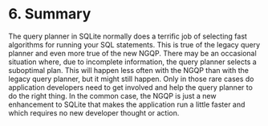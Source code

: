 # 6\.  Summary


The query planner in SQLite normally does a terrific job of selecting
fast algorithms for running your SQL statements. This is true of the
legacy query planner and even more true of the new NGQP. There may be
an occasional situation where, due to incomplete information, the query
planner selects a suboptimal plan. This will happen less often with the
NGQP than with the legacy query planner, but it might still happen. Only
in those rare cases do application developers need to get involved and
help the query planner to do the right thing. In the common case, the
NGQP is just a new enhancement to SQLite that makes the application run
a little faster and which requires no new developer thought or action.


